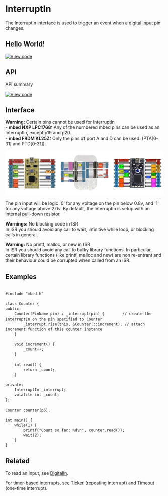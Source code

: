 # InterruptIn

The InterruptIn interface is used to trigger an event when a [digital input pin](DigitalIn) changes.

## Hello World!

[![View code](https://www.mbed.com/embed/?url=https://developer.mbed.org/users/mbed_official/code/InterruptIn_HelloWorld/)](https://developer.mbed.org/users/mbed_official/code/InterruptIn_HelloWorld/file/7a20a6aa1f5e/main.cpp) 

## API

API summary

[![View code](https://www.mbed.com/embed/?type=library)](https://developer.mbed.org/users/mbed_official/code/mbed/docs/tip/classmbed_1_1InterruptIn.html) 

## Interface

<span class="warnings">**Warning:** Certain pins cannot be used for InterruptIn</br>- **mbed NXP LPC1768:** Any of the numbered mbed pins can be used as an InterruptIn, except p19 and p20.</br>- **mbed FRDM KL25Z:** Only the pins of port A and D can be used. (PTA[0-31] and PTD[0-31]). </div>
</span>

<span class="images">![](../Images/pin_out.png)</span>

The pin input will be logic '0' for any voltage on the pin below 0.8v, and '1' for any voltage above 2.0v. By default, the InterruptIn is setup with an internal pull-down resistor.

<span class="warnings">**Warnings:** No blocking code in ISR </br>In ISR you should avoid any call to wait, infinitive while loop, or blocking calls in general.</span>

<span class="warnings">**Warning:** No printf, malloc, or new in ISR </br>In ISR you should avoid any call to bulky library functions. In particular, certain library functions (like printf, malloc and new) are non re-entrant and their behaviour could be corrupted when called from an ISR.</span>

## Examples

```

#include "mbed.h"

class Counter {
public:
    Counter(PinName pin) : _interrupt(pin) {        // create the InterruptIn on the pin specified to Counter
        _interrupt.rise(this, &Counter;::increment); // attach increment function of this counter instance
    }

    void increment() {
        _count++;
    }

    int read() {
        return _count;
    }

private:
    InterruptIn _interrupt;
    volatile int _count;
};

Counter counter(p5);

int main() {
    while(1) {
        printf("Count so far: %d\n", counter.read());
        wait(2);
    }
}
```

## Related

To read an input, see [DigitalIn](DigitalIn.md).

For timer-based interrupts, see [Ticker](Ticker.md) (repeating interrupt) and [Timeout](Timeout.md) (one-time interrupt).
